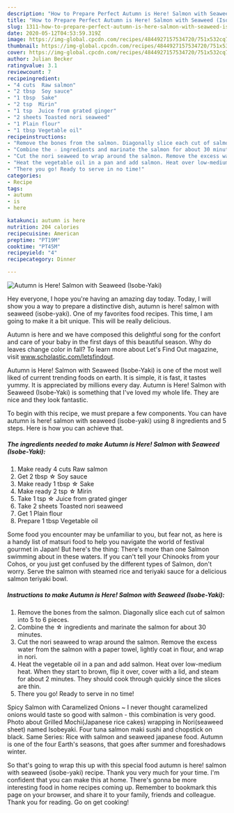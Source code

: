 ```yaml
---
description: "How to Prepare Perfect Autumn is Here! Salmon with Seaweed (Isobe-Yaki)"
title: "How to Prepare Perfect Autumn is Here! Salmon with Seaweed (Isobe-Yaki)"
slug: 1311-how-to-prepare-perfect-autumn-is-here-salmon-with-seaweed-isobe-yaki
date: 2020-05-12T04:53:59.319Z
image: https://img-global.cpcdn.com/recipes/4844927157534720/751x532cq70/autumn-is-here-salmon-with-seaweed-isobe-yaki-recipe-main-photo.jpg
thumbnail: https://img-global.cpcdn.com/recipes/4844927157534720/751x532cq70/autumn-is-here-salmon-with-seaweed-isobe-yaki-recipe-main-photo.jpg
cover: https://img-global.cpcdn.com/recipes/4844927157534720/751x532cq70/autumn-is-here-salmon-with-seaweed-isobe-yaki-recipe-main-photo.jpg
author: Julian Becker
ratingvalue: 3.1
reviewcount: 7
recipeingredient:
- "4 cuts  Raw salmon"
- "2 tbsp  Soy sauce"
- "1 tbsp  Sake"
- "2 tsp  Mirin"
- "1 tsp  Juice from grated ginger"
- "2 sheets Toasted nori seaweed"
- "1 Plain flour"
- "1 tbsp Vegetable oil"
recipeinstructions:
- "Remove the bones from the salmon. Diagonally slice each cut of salmon into 5 to 6 pieces."
- "Combine the ☆ ingredients and marinate the salmon for about 30 minutes."
- "Cut the nori seaweed to wrap around the salmon. Remove the excess water from the salmon with a paper towel, lightly coat in flour, and wrap in nori."
- "Heat the vegetable oil in a pan and add salmon. Heat over low-medium heat. When they start to brown, flip it over, cover with a lid, and steam for about 2 minutes. They should cook through quickly since the slices are thin."
- "There you go! Ready to serve in no time!"
categories:
- Recipe
tags:
- autumn
- is
- here

katakunci: autumn is here 
nutrition: 204 calories
recipecuisine: American
preptime: "PT19M"
cooktime: "PT45M"
recipeyield: "4"
recipecategory: Dinner

---
```



![Autumn is Here! Salmon with Seaweed (Isobe-Yaki)](https://img-global.cpcdn.com/recipes/4844927157534720/751x532cq70/autumn-is-here-salmon-with-seaweed-isobe-yaki-recipe-main-photo.jpg)

Hey everyone, I hope you're having an amazing day today. Today, I will show you a way to prepare a distinctive dish, autumn is here! salmon with seaweed (isobe-yaki). One of my favorites food recipes. This time, I am going to make it a bit unique. This will be really delicious.

Autumn is here and we have composed this delightful song for the confort and care of your baby in the first days of this beautiful season. Why do leaves change color in fall? To learn more about Let&#39;s Find Out magazine, visit www.scholastic.com/letsfindout.

Autumn is Here! Salmon with Seaweed (Isobe-Yaki) is one of the most well liked of current trending foods on earth. It is simple, it is fast, it tastes yummy. It is appreciated by millions every day. Autumn is Here! Salmon with Seaweed (Isobe-Yaki) is something that I've loved my whole life. They are nice and they look fantastic.


To begin with this recipe, we must prepare a few components. You can have autumn is here! salmon with seaweed (isobe-yaki) using 8 ingredients and 5 steps. Here is how you can achieve that.

<!--inarticleads1-->

##### The ingredients needed to make Autumn is Here! Salmon with Seaweed (Isobe-Yaki):

1. Make ready 4 cuts  Raw salmon
1. Get 2 tbsp ☆ Soy sauce
1. Make ready 1 tbsp ☆ Sake
1. Make ready 2 tsp ☆ Mirin
1. Take 1 tsp ☆ Juice from grated ginger
1. Take 2 sheets Toasted nori seaweed
1. Get 1 Plain flour
1. Prepare 1 tbsp Vegetable oil


Some food you encounter may be unfamiliar to you, but fear not, as here is a handy list of matsuri food to help you navigate the world of festival gourmet in Japan! But here&#39;s the thing: There&#39;s more than one Salmon swimming about in these waters. If you can&#39;t tell your Chinooks from your Cohos, or you just get confused by the different types of Salmon, don&#39;t worry. Serve the salmon with steamed rice and teriyaki sauce for a delicious salmon teriyaki bowl. 

<!--inarticleads2-->

##### Instructions to make Autumn is Here! Salmon with Seaweed (Isobe-Yaki):

1. Remove the bones from the salmon. Diagonally slice each cut of salmon into 5 to 6 pieces.
1. Combine the ☆ ingredients and marinate the salmon for about 30 minutes.
1. Cut the nori seaweed to wrap around the salmon. Remove the excess water from the salmon with a paper towel, lightly coat in flour, and wrap in nori.
1. Heat the vegetable oil in a pan and add salmon. Heat over low-medium heat. When they start to brown, flip it over, cover with a lid, and steam for about 2 minutes. They should cook through quickly since the slices are thin.
1. There you go! Ready to serve in no time!


Spicy Salmon with Caramelized Onions ~ I never thought caramelized onions would taste so good with salmon - this combination is very good. Photo about Grilled Mochi(Japanese rice cakes) wrapping in Nori(seaweed sheet) named Isobeyaki. Four tuna salmon maki sushi and chopstick on black. Same Series: Rice with salmon and seaweed japanese food. Autumn is one of the four Earth&#39;s seasons, that goes after summer and foreshadows winter. 

So that's going to wrap this up with this special food autumn is here! salmon with seaweed (isobe-yaki) recipe. Thank you very much for your time. I'm confident that you can make this at home. There's gonna be more interesting food in home recipes coming up. Remember to bookmark this page on your browser, and share it to your family, friends and colleague. Thank you for reading. Go on get cooking!
